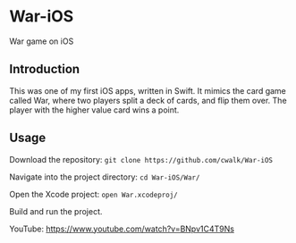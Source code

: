 # War-iOS
War game on iOS

## Introduction

This was one of my first iOS apps, written in Swift. It mimics the card game called War, where two players split a deck of cards, and flip them over. The player with the higher value card wins a point.

## Usage

Download the repository: `git clone https://github.com/cwalk/War-iOS`

Navigate into the project directory: `cd War-iOS/War/`

Open the Xcode project: `open War.xcodeproj/`

Build and run the project.

YouTube: https://www.youtube.com/watch?v=BNpv1C4T9Ns
